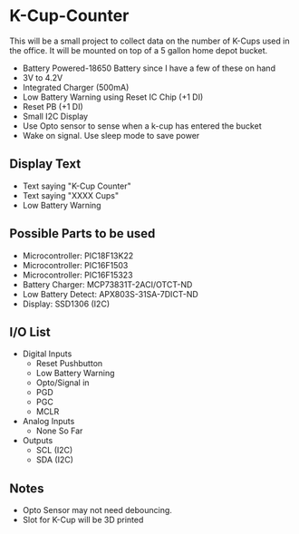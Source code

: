 # K-Cup-Counter



This will be a small project to collect data on the number of K-Cups used in the office. It will be mounted
on top of a 5 gallon home depot bucket. 
* Battery Powered-18650 Battery since I have a few of these on hand
* 3V to 4.2V
* Integrated Charger (500mA)
* Low Battery Warning using Reset IC Chip (+1 DI)
* Reset PB (+1 DI)
* Small I2C Display
* Use Opto sensor to sense when a k-cup has entered the bucket
* Wake on signal. Use sleep mode to save power

## Display Text
* Text saying "K-Cup Counter"
* Text saying "XXXX Cups"
* Low Battery Warning 

## Possible Parts to be used
* Microcontroller: PIC18F13K22
* Microcontroller: PIC16F1503
* Microcontroller: PIC16F15323
* Battery Charger: MCP73831T-2ACI/OTCT-ND
* Low Battery Detect: APX803S-31SA-7DICT-ND
* Display: SSD1306 (I2C)

## I/O List
* Digital Inputs
	* Reset Pushbutton 
	* Low Battery Warning
	* Opto/Signal in 
	* PGD
	* PGC
	* MCLR
* Analog Inputs
	* None So Far
* Outputs
	* SCL (I2C)
	* SDA (I2C)
## Notes
* Opto Sensor may not need debouncing.
* Slot for K-Cup will be 3D printed

